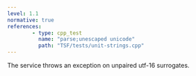 ```yaml
---
level: 1.1
normative: true
references:
        - type: cpp_test
          name: "parse;unescaped unicode"
          path: "TSF/tests/unit-strings.cpp"
---
```


The service throws an exception on unpaired utf-16 surrogates.